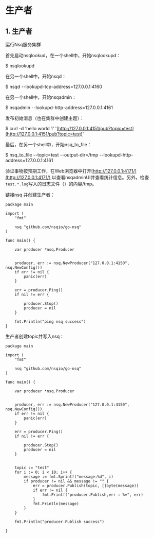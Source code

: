 # 生产者

## 1. 生产者 <a id="&#x751F;&#x4EA7;&#x8005;"></a>

运行Nsq服务集群

首先启动nsqlookud，在一个shell中，开始nsqlookupd：

$ nsqlookupd

在另一个shell中，开始nsqd：

$ nsqd --lookupd-tcp-address=127.0.0.1:4160

在另一个shell中，开始nsqadmin：

$ nsqadmin --lookupd-http-address=127.0.0.1:4161

发布初始消息（也在集群中创建主题）：

$ curl -d 'hello world 1' '[http://127.0.0.1:4151/pub?topic=test](http://127.0.0.1:4151/pub?topic=test)'

最后，在另一个shell中，开始nsq\_to\_file：

$ nsq\_to\_file --topic=test --output-dir=/tmp --lookupd-http-address=127.0.0.1:4161

验证事物按预期工作，在Web浏览器中打开[http://127.0.0.1:4171/](http://127.0.0.1:4171/) 以查看nsqadminUI并查看统计信息。另外，检查`test.*.log`写入的日志文件（）的内容/tmp。

链接nsq 并创建生产者：

```text
package main

import (
    "fmt"

    nsq "github.com/nsqio/go-nsq"
)

func main() {
    
    var producer *nsq.Producer
    
    
    producer, err := nsq.NewProducer("127.0.0.1:4150", nsq.NewConfig())
    if err != nil {
        panic(err)
    }

    err = producer.Ping()
    if nil != err {
        
        producer.Stop()
        producer = nil
    }

    fmt.Println("ping nsq success")
}
```

生产者创建topic并写入nsq：

```text
package main

import (
    "fmt"

    nsq "github.com/nsqio/go-nsq"
)

func main() {
    
    var producer *nsq.Producer
    
    
    producer, err := nsq.NewProducer("127.0.0.1:4150", nsq.NewConfig())
    if err != nil {
        panic(err)
    }

    err = producer.Ping()
    if nil != err {
        
        producer.Stop()
        producer = nil
    }

    
    topic := "test"
    for i := 0; i < 10; i++ {
        message := fmt.Sprintf("message:%d", i)
        if producer != nil && message != "" { 
            err = producer.Publish(topic, []byte(message)) 
            if err != nil {
                fmt.Printf("producer.Publish,err : %v", err)
            }
            fmt.Println(message)
        }
    }

    fmt.Println("producer.Publish success")

}
```

